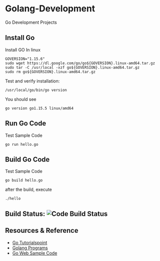 # Golang-Development
Go Development Projects

## Install Go
Install GO In linux
```
GOVERSION="1.15.6"
sudo wget https://dl.google.com/go/go${GOVERSION}.linux-amd64.tar.gz
sudo tar -C /usr/local -xzf go${GOVERSION}.linux-amd64.tar.gz
sudo rm go${GOVERSION}.linux-amd64.tar.gz
```
Test and verify installation:
```
/usr/local/go/bin/go version
```
You should see
```
go version go1.15.5 linux/amd64
```

## Run Go Code
Test Sample Code
```
go run hello.go
```

## Build Go Code
Test Sample Code
```
go build hello.go
```
after the build, execute
```
./hello
```

## Build Status: ![Code Build Status](https://github.com/uonyekwuluje/golang-development/workflows/Golang-Builds/badge.svg)

## Resources & Reference
* [Go Tutorialspoint](https://www.tutorialspoint.com/go/index.htm)
* [Golang Programs](https://www.golangprograms.com/go-language.html)
* [Go Web Sample Code](https://github.com/PacktPublishing/Go-Web-Development-Cookbook)
